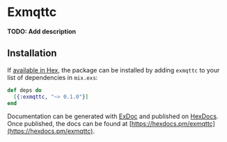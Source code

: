 # Exmqttc

**TODO: Add description**

## Installation

If [available in Hex](https://hex.pm/docs/publish), the package can be installed
by adding `exmqttc` to your list of dependencies in `mix.exs`:

```elixir
def deps do
  [{:exmqttc, "~> 0.1.0"}]
end
```

Documentation can be generated with [ExDoc](https://github.com/elixir-lang/ex_doc)
and published on [HexDocs](https://hexdocs.pm). Once published, the docs can
be found at [https://hexdocs.pm/exmqttc](https://hexdocs.pm/exmqttc).

